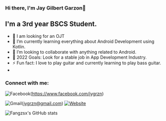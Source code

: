 ### Hi there, I'm Jay Gilbert Garzon👋 

## I'm a 3rd year BSCS Student.
- 🔭 I am looking for an OJT
- 🌱 I’m currently learning everything about Android Development using Kotlin.
- 👯 I’m looking to collaborate with anything related to Android.
- 🥅 2022 Goals: Look for a stable job in App Development Industry.
- ⚡ Fun fact: I love to play guitar and currently learning to play bass guitar.
- 
### Connect with me:
![Facebook](https://img.shields.io/badge/facebook-Jay%20Garzon-blue.svg?&style=for-the-badge&logo=facebook)(https://www.facebook.com/jygrzn)

![Gmail](https://img.shields.io/badge/GMAIL-Jay%20Garzon-red.svg?&style=for-the-badge&logo=gmail)(jygrzn@gmail.com)
[![Website](https://raw.githubusercontent.com/praveenscience/praveenscience/master/soc/ws.svg)](https://praveen.science/) 

![Fangzsx's GitHub stats](https://github-readme-stats.vercel.app/api?username=fangzsx&count_private=true&text_color=fff&bg_color=000,090909,131313&title_color=fff&show_icons=true&icon_color=fff)
